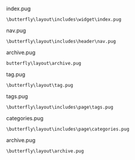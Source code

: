 index.pug 

`\butterfly\layout\includes\widget\index.pug`

nav.pug

`\butterfly\layout\includes\header\nav.pug`

archive.pug

`butterfly\layout\archive.pug`

tag.pug

`\butterfly\layout\tag.pug`

tags.pug

`\butterfly\layout\includes\page\tags.pug`

categories.pug

`\butterfly\layout\includes\page\categories.pug`

archive.pug

`\butterfly\layout\archive.pug`